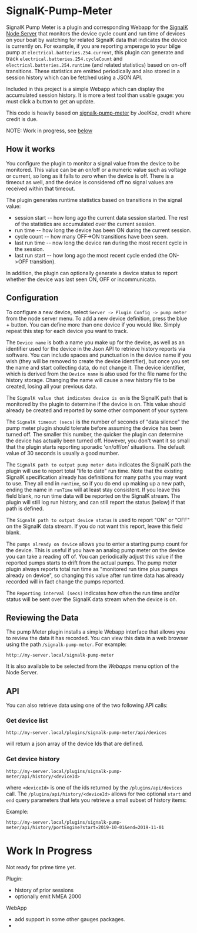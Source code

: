 # SignalK-Pump-Meter
SignalK Pump Meter is a plugin and corresponding Webapp for the [SignalK Node Server](https://github.com/SignalK/signalk-server-node) that monitors
the device cycle count and run time of devices on your boat by watching for related SignalK data that indicates the device is currently on.  For example, if you are reporting amperage to your bilge pump at `electrical.batteries.254.current`, this plugin can generate and track `electrical.batteries.254.cycleCount` and `electrical.batteries.254.runtime` (and related statistics) based on on-off transitions.  These statistics are  emitted periodically and also stored in a session history which can be fetched using a JSON API.

Included in this project is a simple Webapp which can display the accumulated session history.  It is more a test tool than usable gauge: you must click a button to get an update.

This code is heavily based on [signalk-pump-meter](https://github.com/joelkoz/signalk-pump-meter) by JoelKoz, credit where credit is due.

NOTE: Work in progress, see [below](#work-in-progress)

## How it works
You configure the plugin to monitor a signal value from the device to be monitored.  This value can be an on/off or a numeric value such as voltage or current, so long as it falls to zero when the device is off.  There is a timeout as well, and the device is considered off no signal values are received within that timeout.

The plugin generates runtime statistics based on transitions in the signal value:
* session start -- how long ago the current data session started.  The rest of the statistics are accumulated over the current session.  
* run time -- how long the device has been ON during the current session.
* cycle count -- how many OFF->ON transitions have been seen.
* last run time -- now long the device ran during the most recent cycle in the session.
* last run start -- how long ago the most recent cycle ended (the ON->OFF transition).

In addition, the plugin can optionally generate a device status to report whether the device was last seen ON, OFF or incommunicato. 

## Configuration
To configure a new device, select `Server -> Plugin Config -> pump meter` from the node server menu. To add a new device definition, press the blue **+** button.  You can define more than one device if you would like. Simply repeat this step for each device you want to track.

The `Device name` is both a name you make up for the device, as well as an identifier used for the device in the Json API to retrieve history
reports via software. You can include spaces and punctuation
in the device name if you wish (they will be removed to create the device identifier), but once you set the name and start collecting data, do not
change it.  The device identifier, which is derived from the `Device name` is also used for the file name for the history storage.  Changing the name will cause a new history file to be created, losing all your previous data.

The `SignalK value that indicates device is on` is the SignalK path that is monitored by the plugin to determine if the device is on. This
value should already be created and reported by some other component of your system

The `SignalK timeout (secs)` is the number of seconds of "data silence" the pump meter plugin should tolerate before assuming the device has
been turned off.  The smaller this number, the quicker the plugin can determine the device has actually been turned off. However, you don't want
it so small that the plugin starts reporting sporadic 'on/off/on' situations.  The default value of 30 seconds is usually a good number.

The `SignalK path to output pump meter data` indicates the SignalK path the plugin will use to report total "life to date" run time. Note
that the existing SignalK specification already has definitions for many paths you may want to use.  They all end in `runTime`, so if
you do end up making up a new path, ending the name in `runTime` will at least stay consistent.  If you leave this field blank, no run time
data will be reported on the SignalK stream.  The plugin will still log run history, and can still report the status (below) if that path
is defined.

The `SignalK path to output device status` is used to report "ON" or "OFF" on the SignalK data stream.  If you do not want this report,
leave this field blank.

The `pumps already on device` allows you to enter a starting pump count for the device. This is useful if you have an analog pump meter
on the device you can take a reading off of.  You can periodically adjust this value if the reported pumps starts to drift from the
actual pumps.  The pump meter plugin always reports total run time as "monitored run time plus pumps already on device", so changing
this value after run time data has already recorded will in fact change the pumps reported.

The `Reporting interval (secs)` indicates how often the run time and/or status will be sent over the SignalK data stream when the
device is on.

## Reviewing the Data
The pump Meter plugin installs a simple Webapp interface that allows you to review the data it has recorded. You can
view this data in a web browser using the path `/signalk-pump-meter`.  For example:

```
http://my-server.local/signalk-pump-meter
```

It is also available to be selected from the *Webapps* menu option of the Node Server.

## API
You can also retrieve data using one of the two following API calls:

### Get device list
```
http://my-server.local/plugins/signalk-pump-meter/api/devices
```

will return a json array of the device Ids that are defined.

### Get device history
```
http://my-server.local/plugins/signalk-pump-meter/api/history/<deviceId>
```

where `<deviceId>` is one of the ids returned by the `/plugins/api/devices` call.  The `/plugins/api/history/<deviceId>` allows for
two optional `start` and `end` query parameters that lets you retrieve a small subset of history items:


Example:
```
http://my-server.local/plugins/signalk-pump-meter/api/history/portEngine?start=2019-10-01&end=2019-11-01
```

# Work In Progress
Not ready for prime time yet.

Plugin:
* history of prior sessions
* optionally emit NMEA 2000 

WebApp
* add support in some other gauges packages.
* 